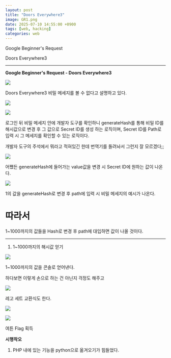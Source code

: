 ```yaml
---
layout: post
title: "Doors Everywhere3"
image: GR1.png
date: 2025-07-10 14:55:00 +0900
tags: [web, hacking]
categories: web
---
```


Google Beginner's Request

Doors Everywhere3

***

**Google Beginner's Request - Doors Everywhere3**

![]({{site.baseurl}}/images/GoogleRequest/DoorsEverywhere3/1.png)

Doors Everywhere3
비밀 메세지를 볼 수 없다고 설명하고 있다.

![]({{site.baseurl}}/images/GoogleRequest/DoorsEverywhere3/2.png)

![]({{site.baseurl}}/images/GoogleRequest/DoorsEverywhere3/3.png)


로그인 뒤 비밀 메세지 안에 개발자 도구를 확인하니
generateHash를 통해 비밀 ID를 해시값으로 변경 후 
그 값으로 Secret ID를 생성 하는 로직이며,
Secret ID를 Path로 입력 시 그 메세지를 확인할 수 있는 로직이다.

개발자 도구의 주석에서 뭐라고 적혀있긴 한데
번역기를 돌려놔서 그런지 잘 모르겠다;;

![]({{site.baseurl}}/images/GoogleRequest/DoorsEverywhere3/4.png)

어쨌든 generateHash에 들어가는 value값을 변경 시
Secret ID에 원하는 값이 나온다.

![]({{site.baseurl}}/images/GoogleRequest/DoorsEverywhere3/5.png)

1의 값을 generateHash로 변경 후 path에 입력 시
비밀 메세지의 예시가 나온다.

# 따라서

1~1000까지의 값들을 Hash로 변경 후
path에 대입하면 값이 나올 것이다.

***

1. 1~1000까지의 해시값 얻기

![]({{site.baseurl}}/images/GoogleRequest/DoorsEverywhere3/6.png)

1~1000까지의 값을 콘솔로 얻어낸다.


하다보면 이렇게 손으로 하는 건 아닌지 걱정도 해주고

![]({{site.baseurl}}/images/GoogleRequest/DoorsEverywhere3/7.png)

레고 세트 교환식도 한다.

![]({{site.baseurl}}/images/GoogleRequest/DoorsEverywhere3/8.png)

![]({{site.baseurl}}/images/GoogleRequest/DoorsEverywhere3/9.png)

여튼 Flag 획득

**시행착오**

1. PHP 내에 있는 기능을 python으로 옮겨오기가 힘들었다.